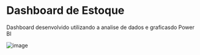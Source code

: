 # Dashboard de Estoque
Dashboard desenvolvido utilizando a analise de dados e graficasdo Power BI

![image](https://user-images.githubusercontent.com/62629414/197081557-fb4cd2eb-e87b-4624-a828-4ce542cc0ddf.png)
